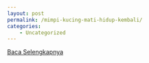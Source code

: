 ```yaml
---
layout: post
permalink: /mimpi-kucing-mati-hidup-kembali/
categories:
    - Uncategorized
---
```


[Baca Selengkapnya](/10)